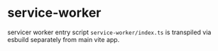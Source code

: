 # service-worker

servicer worker entry script `service-worker/index.ts` is transpiled via esbuild separately from main vite app.
